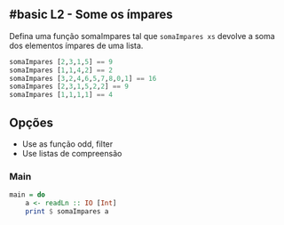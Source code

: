 ## #basic L2 - Some os ímpares

Defina uma função somaImpares tal que `somaImpares xs` devolve a soma dos elementos ímpares de uma lista.

```hs
somaImpares [2,3,1,5] == 9
somaImpares [1,1,4,2] == 2
somaImpares [3,2,4,6,5,7,8,0,1] == 16
somaImpares [2,3,1,5,2,2] == 9
somaImpares [1,1,1,1] == 4
```

## Opções
- Use as função odd, filter
- Use listas de compreensão


<!--MAIN_BEGIN-->
### Main
```hs
main = do
    a <- readLn :: IO [Int]
    print $ somaImpares a

```
<!--MAIN_END-->